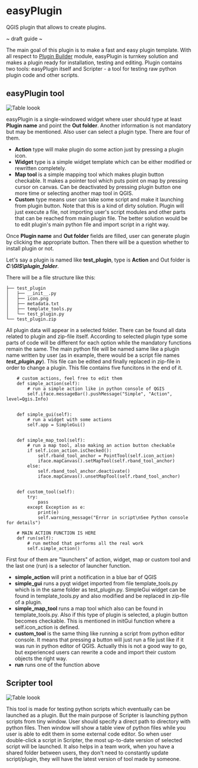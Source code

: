 # easyPlugin
QGIS plugin that allows to create plugins.

~ draft guide ~

The main goal of this plugin is to make a fast and easy plugin template. With all respect to [Plugin Builder](https://github.com/g-sherman/Qgis-Plugin-Builder) module, easyPlugin is turnkey solution and makes a plugin ready for installation, testing and editing.
Plugin contains two tools: easyPlugin itself and Scripter - a tool for testing raw python plugin code and other scripts. 

## easyPlugin tool
![Table loook](https://pereverzev.info/easyPlugin/img/img_ep.png)

easyPlugin is a single-windowed widget where user should type at least **Plugin name** and point the **Out folder**. Another information is not mandatory but may be mentioned. Also user can select a plugin type. There are four of them.
* **Action** type will make plugin do some action just by pressing a plugin icon.
* **Widget** type is a simple widget template which can be either modified or rewritten completely. 
* **Map tool** is a simple mapping tool which makes plugin button checkable. It makes a pointer tool which puts point on map by pressing cursor on canvas. Can be deactivated by pressing plugin button one more time or selecting another map tool in QGIS.
* **Custom** type means user can take some script and make it launching from plugin button. Note that this is a kind of dirty solution. Plugin will just execute a file, not importing user's script modules and other parts that can be reached from main plugin file. The better solution would be to edit plugin's main python file and import script in a right way.

Once **Plugin name** and **Out folder** fields are filled, user can generate plugin by clicking the appropriate button. Then there will be a question whether to install plugin or not.

Let's say a plugin is named like **test_plugin**, type is **Action** and Out folder is **_C:\GIS\plugin_folder_**.

There will be a file structure like this:

```
├── test_plugin
│   ├── __init__.py
│   ├── icon.png
│   ├── metadata.txt
│   ├── template_tools.py
│   └── test_plugin.py
└── test_plugin.zip
```

All plugin data will appear in a selected folder. There can be found all data related to plugin and zip-file itself. According to selected plugin type some parts of code will be different for each option while the mandatory functions remain the same.
The main python file will be named same like a plugin name written by user (as in example, there would be a script file names **_test_plugin.py_**). This file can be edited and finally replaced in zip-file in order to change a plugin.
This file contains five funcitons in the end of it. 

```
    # custom actions, feel free to edit them
    def simple_action(self):
        # run a simple action like in python console of QGIS
        self.iface.messageBar().pushMessage("Simple", "Action", level=Qgis.Info)


    def simple_gui(self):
        # run a widget with some actions
        self.app = SimpleGui()


    def simple_map_tool(self):
        # run a map tool, also making an action button checkable
        if self.icon_action.isChecked():
            self.rband_tool_anchor = PointTool(self.icon_action)        
            iface.mapCanvas().setMapTool(self.rband_tool_anchor)
        else:
            self.rband_tool_anchor.deactivate()
            iface.mapCanvas().unsetMapTool(self.rband_tool_anchor)
    

    def custom_tool(self):
        try:
            pass
        except Exception as e:
            print(e)
            self.warning_message("Error in script\nSee Python console for details")

    # MAIN ACTION FUNCTION IS HERE
    def run(self):
        # run method that performs all the real work
        self.simple_action()
```

First four of them are "launchers" of action, widget, map or custom tool and the last one (run) is a selector of launcher function.
* **simple_action** will print a notification in a blue bar of QGIS
* **simple_gui** runs a pyqt widget imported from file template_tools.py which is in the same folder as test_plugin.py. SimpleGui widget can be found in template_tools.py and also modified and be replaced in zip-file of a plugin.
* **simple_map_tool** runs a map tool which also can be found in template_tools.py. Also if this type of plugin is selected, a plugin button becomes checkable. This is mentioned in initGui function where a self.icon_action is defined.
* **custom_tool** is the same thing like running a script from python editor console. It means that pressing a button will just run a file just like if it was run in python editor of QGIS. Actually this is not a good way to go, but experienced users can rewrite a code and import their custom objects the right way.
* **run** runs one of the function above

## Scripter tool
![Table loook](https://pereverzev.info/easyPlugin/img/img_es.png)

This tool is made for testing python scripts which eventually can be launched as a plugin. But the main purpose of Scripter is launching python scripts from tiny window. User should specify a direct path to directory with python files. Then window will show a table view of python files while you user is able to edit them in some external code editor. So when user double-click a script in Scripter, the most up-to-date version of selected script will be launched. It also helps in a team work, when you have a shared folder between users, they don't need to constantly update script/plugin, they will have the latest version of tool made by someone.
